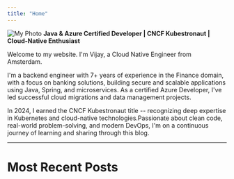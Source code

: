 ```yaml
---
title: "Home"
---
```


![My Photo](/images/profile-pic.png) **Java &amp; Azure Certified Developer &#124; CNCF Kubestronaut &#124; Cloud-Native Enthusiast**

Welcome to my website. I'm Vijay, a Cloud Native Engineer from Amsterdam.

I'm a backend engineer with 7+ years of experience in the Finance domain, with a focus on banking solutions, building secure and scalable applications using Java, Spring, and microservices.
As a certified Azure Developer, I've led successful cloud migrations and data management projects.

In 2024, I earned the CNCF Kubestronaut title -- recognizing deep expertise in Kubernetes and cloud-native technologies.Passionate about clean code, real-world problem-solving, and modern DevOps, I'm on a continuous journey of learning and sharing through this blog.

---
# Most Recent Posts